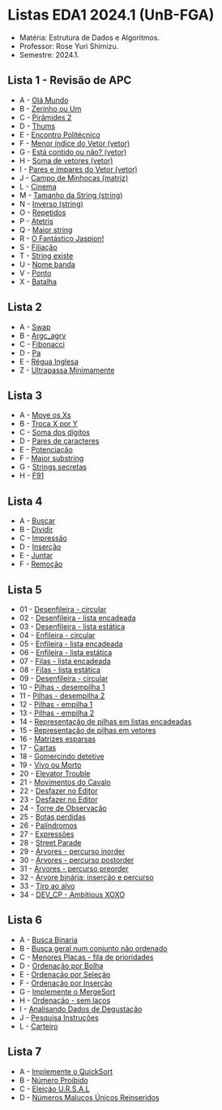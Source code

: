 # Listas EDA1 2024.1 (UnB-FGA)

* Matéria: Estrutura de Dados e Algoritmos.
* Professor: Rose Yuri Shimizu.
* Semestre: 2024.1.

## Lista 1 - Revisão de APC
* A - [Olá Mundo](https://moj.naquadah.com.br/contests/rysh1alistaeda120241/olamundo.pdf)
* B - [Zerinho ou Um](https://moj.naquadah.com.br/contests/rysh1alistaeda120241/zerinho_um.pdf)
* C - [Pirâmides 2](https://moj.naquadah.com.br/contests/rysh1alistaeda120241/piramides2.pdf)
* D - [Thums](https://moj.naquadah.com.br/contests/rysh1alistaeda120241/printthums.pdf)
* E - [Encontro Politécnico](https://moj.naquadah.com.br/contests/rysh1alistaeda120241/ep-e2d84744333933d4297a8f251844ea6d.pdf)
* F - [Menor índice do Vetor (vetor)](https://moj.naquadah.com.br/contests/rysh1alistaeda120241/vetor2.pdf)
* G - [Está contido ou não? (vetor)](https://moj.naquadah.com.br/contests/rysh1alistaeda120241/vetor5.pdf)
* H - [Soma de vetores (vetor)](https://moj.naquadah.com.br/contests/rysh1alistaeda120241/vetor6.pdf)
* I - [Pares e ímpares do Vetor (vetor)](https://moj.naquadah.com.br/contests/rysh1alistaeda120241/vetor3.pdf)
* J - [Campo de Minhocas (matriz)](https://moj.naquadah.com.br/contests/rysh1alistaeda120241/minhoca.pdf)
* L - [Cinema](https://moj.naquadah.com.br/contests/rysh1alistaeda120241/cinema.pdf)
* M - [Tamanho da String (string)](https://moj.naquadah.com.br/contests/rysh1alistaeda120241/string1.pdf)
* N - [Inverso (string)](https://moj.naquadah.com.br/contests/rysh1alistaeda120241/string2.pdf)
* O - [Repetidos](https://moj.naquadah.com.br/contests/rysh1alistaeda120241/vetor_qtd_repetidos.pdf)
* P - [Atetris](https://moj.naquadah.com.br/contests/rysh1alistaeda120241/matriz-atetris.pdf)
* Q - [Maior string](https://moj.naquadah.com.br/contests/rysh1alistaeda120241/string3.pdf)
* R - [O Fantástico Jaspion!](https://moj.naquadah.com.br/contests/rysh1alistaeda120241/jaspion.pdf)
* S - [Filiação](https://moj.naquadah.com.br/contests/rysh1alistaeda120241/filiacao.pdf)
* T - [String existe](https://moj.naquadah.com.br/contests/rysh1alistaeda120241/string_existe.pdf)
* U - [Nome banda](https://moj.naquadah.com.br/contests/rysh1alistaeda120241/struct-nome-banda.pdf)
* V - [Ponto](https://moj.naquadah.com.br/contests/rysh1alistaeda120241/struct-ponto.pdf)
* X - [Batalha](https://moj.naquadah.com.br/contests/rysh1alistaeda120241/batalha-civilizacoes_funcao.pdf)

## Lista 2 
* A - [Swap](https://moj.naquadah.com.br/contests/rysh2alistaeda120241/swap.pdf)
* B - [Argc_agrv](https://moj.naquadah.com.br/contests/rysh2alistaeda120241/argc_argv.pdf)
* C - [Fibonacci](https://moj.naquadah.com.br/contests/rysh2alistaeda120241/fibonacci-memoizacao.pdf)
* D - [Pa](https://moj.naquadah.com.br/contests/rysh2alistaeda120241/pa-recursivo.pdf)
* E - [Régua Inglesa](https://moj.naquadah.com.br/contests/rysh2alistaeda120241/regua-inglesa.pdf)
* Z - [Ultrapassa Minimamente](https://moj.naquadah.com.br/contests/rysh2alistaeda120241/ultrapassaminimamente.pdf)

## Lista 3 
* A - [Move os Xs](https://moj.naquadah.com.br/contests/rysh3alistaeda120241/moveX.pdf)
* B - [Troca X por Y](https://moj.naquadah.com.br/contests/rysh3alistaeda120241/replaceXY.pdf)
* C - [Soma dos dígitos](https://moj.naquadah.com.br/contests/rysh3alistaeda120241/soma-digitos.pdf)
* D - [Pares de caracteres](https://moj.naquadah.com.br/contests/rysh3alistaeda120241/conta-pares-string.pdf)
* E - [Potenciação](https://moj.naquadah.com.br/contests/rysh3alistaeda120241/potencia-rec.pdf)
* F - [Maior substring](https://moj.naquadah.com.br/contests/rysh3alistaeda120241/largest-substring.pdf)
* G - [Strings secretas](https://moj.naquadah.com.br/contests/rysh3alistaeda120241/str-secreta.pdf)
* H - [F91](https://moj.naquadah.com.br/contests/rysh3alistaeda120241/f91.pdf)

## Lista 4
* A - [Buscar](https://moj.naquadah.com.br/contests/rysh4alistaeda120241/le-busca.pdf) 
* B - [Dividir](https://moj.naquadah.com.br/contests/rysh4alistaeda120241/le-divide.pdf)
* C - [Impressão](https://moj.naquadah.com.br/contests/rysh4alistaeda120241/le-impressao.pdf)
* D - [Inserção](https://moj.naquadah.com.br/contests/rysh4alistaeda120241/le-insercao.pdf)
* E - [Juntar](https://moj.naquadah.com.br/contests/rysh4alistaeda120241/le-junta.pdf)
* F - [Remoção](https://moj.naquadah.com.br/contests/rysh4alistaeda120241/le-remocao.pdf)

## Lista 5
* 01 - [Desenfileira - circular](https://moj.naquadah.com.br/contests/rysh5alistaeda120241/fila-desenfileira-circular.pdf)
* 02 - [Desenfileira - lista encadeada](https://moj.naquadah.com.br/contests/rysh5alistaeda120241/fila-desenfileira-lista.pdf)
* 03 - [Desenfileira - lista estática](https://moj.naquadah.com.br/contests/rysh5alistaeda120241/fila-desenfileira-vetor.pdf)
* 04 - [Enfileira - circular](https://moj.naquadah.com.br/contests/rysh5alistaeda120241/fila-enfileira-circular.pdf) 
* 05 - [Enfileira - lista encadeada](https://moj.naquadah.com.br/contests/rysh5alistaeda120241/fila-enfileira-lista.pdf)
* 06 - [Enfileira - lista estática](https://moj.naquadah.com.br/contests/rysh5alistaeda120241/fila-enfileira-vetor.pdf)
* 07 - [Filas - lista encadeada](https://moj.naquadah.com.br/contests/rysh5alistaeda120241/filas-listas.pdf)
* 08 - [Filas - lista estática](https://moj.naquadah.com.br/contests/rysh5alistaeda120241/filas-vetores.pdf)
* 09 - [Desenfileira - circular](https://moj.naquadah.com.br/contests/rysh5alistaeda120241/fila-desenfileira-circular.pdf)
* 10 - [Pilhas - desempilha 1](https://moj.naquadah.com.br/contests/rysh5alistaeda120241/pilha-desempilha-lista.pdf) 
* 11 - [Pilhas - desempilha 2](https://moj.naquadah.com.br/contests/rysh5alistaeda120241/pilha-desempilha-vetor.pdf)
* 12 - [Pilhas - empilha 1](https://moj.naquadah.com.br/contests/rysh5alistaeda120241/pilha-empilha-lista.pdf)
* 13 - [Pilhas - empilha 2](https://moj.naquadah.com.br/contests/rysh5alistaeda120241/pilha-empilha-vetor.pdf)
* 14 - [Representação de pilhas em listas encadeadas](https://moj.naquadah.com.br/contests/rysh5alistaeda120241/pilhas-listas.pdf) 
* 15 - [Representação de pilhas em vetores](https://moj.naquadah.com.br/contests/rysh5alistaeda120241/pilhas-vetores.pdf) 
* 16 - [Matrizes esparsas](https://moj.naquadah.com.br/contests/rysh5alistaeda120241/spmatrix-vector.pdf)
* 17 - [Cartas](https://moj.naquadah.com.br/contests/rysh5alistaeda120241/cartas2.pdf)
* 18 - [Gomercindo detetive](https://moj.naquadah.com.br/contests/rysh5alistaeda120241/detetive.pdf)
* 19 - [Vivo ou Morto](http://br.spoj.com/problems/VIVO.pdf)
* 20 - [Elevator Trouble](http://www.spoj.com/problems/ELEVTRBL.pdf)
* 21 - [Movimentos do Cavalo](https://moj.naquadah.com.br/contests/rysh5alistaeda120241/movimentos-cavalo.pdf)
* 22 - [Desfazer no Editor](https://moj.naquadah.com.br/contests/rysh5alistaeda120241/ctrl-z.pdf)
* 23 - [Desfazer no Editor](https://moj.naquadah.com.br/contests/rysh5alistaeda120241/douglaswiki.pdf)
* 24 - [Torre de Observação](https://moj.naquadah.com.br/contests/rysh5alistaeda120241/terreno.pdf)
* 25 - [Botas perdidas](https://moj.naquadah.com.br/contests/rysh5alistaeda120241/botas.pdf)
* 26 - [Palíndromos](https://moj.naquadah.com.br/contests/rysh5alistaeda120241/palindromo.pdf)
* 27 - [Expressões](http://br.spoj.com/problems/EXPRES11.pdf)
* 28 - [Street Parade](http://www.spoj.com/problems/STPAR.pdf)
* 29 - [Árvores - percurso inorder](https://moj.naquadah.com.br/contests/rysh5alistaeda120241/arvore-binaria-in.pdf)
* 30 - [Árvores - percurso postorder](https://moj.naquadah.com.br/contests/rysh5alistaeda120241/arvore-binaria-pos.pdf)
* 31 - [Árvores - percurso preorder](https://moj.naquadah.com.br/contests/rysh5alistaeda120241/arvore-binaria-pre.pdf)
* 32 - [Árvore binária: inserção e percurso](https://moj.naquadah.com.br/contests/rysh5alistaeda120241/preinpos.pdf) 
* 33 - [Tiro ao alvo](https://moj.naquadah.com.br/contests/rysh5alistaeda120241/tiro-ao-alvo.pdf) 
* 34 - [DEV_CP - Ambitious XOXO](https://moj.naquadah.com.br/contests/rysh5alistaeda120241/DEV_CP.pdf)

## Lista 6
* A - [Busca Binaria](https://moj.naquadah.com.br/contests/rysh6alistaeda120241/busca-binaria-1.pdf) 
* B - [Busca geral num conjunto não ordenado](https://moj.naquadah.com.br/contests/rysh6alistaeda120241/busca-binaria-2.pdf) 
* C - [Menores Placas - fila de prioridades](https://moj.naquadah.com.br/contests/rysh6alistaeda120241/menores-placas.pdf) 
* D - [Ordenação por Bolha](https://moj.naquadah.com.br/contests/rysh6alistaeda120241/ordenasimples-bolha.pdf) 
* E - [Ordenação por Seleção](https://moj.naquadah.com.br/contests/rysh6alistaeda120241/ordenasimples-selecao.pdf) 
* F - [Ordenação por Inserção](https://moj.naquadah.com.br/contests/rysh6alistaeda120241/ordenainsercao.pdf) 
* G - [Implemente o MergeSort](https://moj.naquadah.com.br/contests/rysh6alistaeda120241/ordenaelaborado.pdf) 
* H - [Ordenação - sem laços](https://moj.naquadah.com.br/contests/rysh6alistaeda120241/ordenasemlaco.pdf) 
* I - [Analisando Dados de Degustação](https://moj.naquadah.com.br/contests/rysh6alistaeda120241/sequencia-desgustacao.pdf) 
* J - [Pesquisa Instruções](https://moj.naquadah.com.br/contests/rysh6alistaeda120241/pesquisa-instrucoes.pdf) 
* L - [Carteiro](https://moj.naquadah.com.br/contests/rysh6alistaeda120241/carteiro.pdf) 

## Lista 7
* A - [Implemente o QuickSort](https://moj.naquadah.com.br/contests/rysh7alistaeda120241/ordenaelaborado.pdf)
* B - [Número Proibido](https://moj.naquadah.com.br/contests/rysh7alistaeda120241/proibido.pdf)
* C - [Eleição U.R.S.A.L](https://moj.naquadah.com.br/contests/rysh7alistaeda120241/eleicao-ursal.pdf)
* D - [Números Malucos Únicos Reinseridos](https://moj.naquadah.com.br/contests/rysh7alistaeda120241/nmur.pdf)
